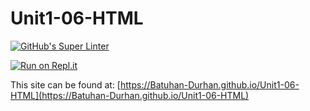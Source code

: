 # Unit1-06-HTML
[![GitHub's Super Linter](https://github.com/Batuhan-Durhan/Unit1-06-HTML/workflows/GitHub's%20Super%20Linter/badge.svg)](https://github.com/Batuhan-Durhan/Unit1-06-HTML/actions)



[![Run on Repl.it](https://repl.it/badge/github/Batuhan-Durhan/Unit1-06-HTML)](https://repl.it/github/Batuhan-Durhan/Unit1-06-HTML)

This site can be found at: [https://Batuhan-Durhan.github.io/Unit1-06-HTML](https://Batuhan-Durhan.github.io/Unit1-06-HTML)
